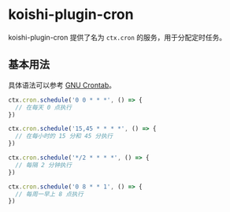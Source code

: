 # koishi-plugin-cron

koishi-plugin-cron 提供了名为 `ctx.cron` 的服务，用于分配定时任务。

## 基本用法

具体语法可以参考 [GNU Crontab](https://www.gnu.org/software/mcron/manual/html_node/Crontab-file.html)。

```ts
ctx.cron.schedule('0 0 * * *', () => {
  // 在每天 0 点执行
})

ctx.cron.schedule('15,45 * * * *', () => {
  // 在每小时的 15 分和 45 分执行
})

ctx.cron.schedule('*/2 * * * *', () => {
  // 每隔 2 分钟执行
})

ctx.cron.schedule('0 8 * * 1', () => {
  // 每周一早上 8 点执行
})
```
